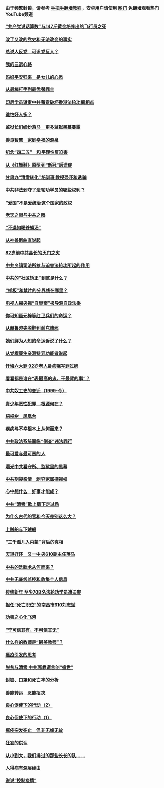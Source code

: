 #### 由于频繁封锁，请参考 [手把手翻墙教程](https://github.com/gfw-breaker/guides/wiki/)，安卓用户请使用 [网门](https://github.com/gfw-breaker/nogfw/blob/master/dl.md?t=05061800) 免翻墙观看热门YouTube频道 

#### [“共产党说话算数”与147斤黄金培养出的飞行员之死](../pages/19/424115.md?t=05061800) 

#### [改了又改的党史和无法改变的事实](../pages/19/424037.md?t=05061800) 

#### [总说人反党　可识党反人？](../pages/19/423820.md?t=05061800) 

#### [我的三退心路](../pages/19/423876.md?t=05061800) 

#### [妈妈平安归来　是女儿的心愿](../pages/19/423947.md?t=05061800) 

#### [从最棒打手到最优替罪羊](../pages/19/423819.md?t=05061800) 

#### [印尼学员谴责中共蓄意破坏香港法轮功真相点](../pages/19/423902.md?t=05061800) 

#### [谁怕好人多？](../pages/19/423774.md?t=05061800) 

#### [监狱长们纷纷落马　更多监狱黑幕暴露](../pages/19/423787.md?t=05061800) 

#### [善良智慧　家庭幸福的源泉](../pages/19/423632.md?t=05061800) 

#### [纪念“四二五”　和平理性反迫害](../pages/19/423660.md?t=05061800) 

#### [从《红舞鞋》原型到“新冠”后遗症](../pages/19/423509.md?t=05061800) 

#### [甘肃办“清零转化”培训班 教授恐吓和诱骗](../pages/19/423498.md?t=05061800) 

#### [中共非法剥夺了法轮功学员的哪些权利？](../pages/19/423392.md?t=05061800) 

#### [“爱国”不是爱统治这个国家的政权](../pages/19/423029.md?t=05061800) 

#### [老天之眼与中共之眼](../pages/19/423378.md?t=05061800) 

#### [“不退如喝苍蝇汤”](../pages/19/423287.md?t=05061800) 

#### [从神兽断曲直说起](../pages/19/423201.md?t=05061800) 

#### [82岁前中共县长的灭门之灾](../pages/19/423055.md?t=05061800) 

#### [中共乡镇司法所参与迫害法轮功所起的作用](../pages/19/423064.md?t=05061800) 

#### [中共的“社区矫正”到底是什么？](../pages/19/422870.md?t=05061800) 

#### [“样板”和禁片的分界线在哪里？](../pages/19/422704.md?t=05061800) 

#### [电视人揭央视“自焚案”报导源自政法委](../pages/19/422770.md?t=05061800) 

#### [你可知聂元梓等红卫兵们的命运？](../pages/19/422848.md?t=05061800) 

#### [从赫鲁晓夫脱鞋到耐克遭邪](../pages/19/422826.md?t=05061800) 

#### [她们鲜为人知的命运诉说了什么？](../pages/19/422754.md?t=05061800) 

#### [从党棍康生亲测特异功能者说起](../pages/19/422657.md?t=05061800) 

#### [忏悔六大罪 92岁老人卧病嘱写罪过碑](../pages/19/422750.md?t=05061800) 

#### [看看都是谁在“表最高的忠、干最背的事”？](../pages/19/422703.md?t=05061800) 

#### [中共奴工史的变迁（1999-今）](../pages/19/422656.md?t=05061800) 

#### [青少年恶性犯罪　根源何在？](../pages/19/422449.md?t=05061800) 

#### [梧桐树　凤凰台](../pages/19/422442.md?t=05061800) 

#### [疾病与不幸根本上从何而来？](../pages/19/422438.md?t=05061800) 

#### [中共政法系统面临“倒查”违法罪行](../pages/19/422497.md?t=05061800) 

#### [最可爱与最可恶的人](../pages/19/422448.md?t=05061800) 

#### [曝光中共看守所、监狱里的黑幕](../pages/19/422390.md?t=05061800) 

#### [中共割裂亲情　剥夺家属探视权](../pages/19/422364.md?t=05061800) 

#### [心中想什么　好事才能成？](../pages/19/422318.md?t=05061800) 

#### [中共“清零”欺上瞒下走过场](../pages/19/422306.md?t=05061800) 

#### [为什么古代的官和今天差别这么大？](../pages/19/422228.md?t=05061800) 

#### [上贼船与下贼船](../pages/19/422276.md?t=05061800) 

#### [“三千孤儿入内蒙”背后的真相](../pages/19/422229.md?t=05061800) 

#### [天道好还　又一中央610副主任落马](../pages/19/422155.md?t=05061800) 

#### [中共的洗脑术从何而来？](../pages/19/422154.md?t=05061800) 

#### [中共无底线监控和收集个人信息](../pages/19/422039.md?t=05061800) 

#### [传统新年 至少708名法轮功学员遭迫害](../pages/19/421946.md?t=05061800) 

#### [担任“死亡职位”的南昌市610刘志斌](../pages/19/421957.md?t=05061800) 

#### [劝善之心化飞鸿](../pages/19/421164.md?t=05061800) 

#### [“宁可信其有，不可信其无”](../pages/19/421691.md?t=05061800) 

#### [什么样的教师是“最美教师”？](../pages/19/421755.md?t=05061800) 

#### [瘟疫引发的思考](../pages/19/421594.md?t=05061800) 

#### [脱贫与清零 中共再靠谎言创“盛世”](../pages/19/421590.md?t=05061800) 

#### [封锁、口罩和死亡率的分析](../pages/19/421495.md?t=05061800) 

#### [善能转运　恶能招灾](../pages/19/421334.md?t=05061800) 

#### [良心促使下的行动（2）](../pages/19/421361.md?t=05061800) 

#### [良心促使下的行动（1）](../pages/19/421302.md?t=05061800) 

#### [瘟疫突发突止　但非无缘无故](../pages/19/421281.md?t=05061800) 

#### [狂妄的供认](../pages/19/421199.md?t=05061800) 

#### [从小到大，我们排过的那些长长的队……](../pages/19/421243.md?t=05061800) 

#### [人得病有深层缘由](../pages/19/420864.md?t=05061800) 

#### [说说“控制疫情”](../pages/19/420831.md?t=05061800) 

